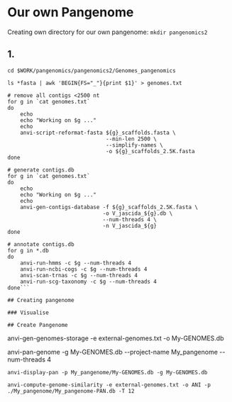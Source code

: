 # Our own Pangenome 

Creating own directory for our own pangenome: 
`mkdir pangenomics2`

## 1. 

```
cd $WORK/pangenomics/pangenomics2/Genomes_pangenomics

ls *fasta | awk 'BEGIN{FS="_"}{print $1}' > genomes.txt

# remove all contigs <2500 nt
for g in `cat genomes.txt`
do
    echo
    echo "Working on $g ..."
    echo
    anvi-script-reformat-fasta ${g}_scaffolds.fasta \
                               --min-len 2500 \
                               --simplify-names \
                               -o ${g}_scaffolds_2.5K.fasta
done

# generate contigs.db
for g in `cat genomes.txt`
do
    echo
    echo "Working on $g ..."
    echo
    anvi-gen-contigs-database -f ${g}_scaffolds_2.5K.fasta \
                              -o V_jascida_${g}.db \
                              --num-threads 4 \
                              -n V_jascida_${g}
done

# annotate contigs.db
for g in *.db
do
    anvi-run-hmms -c $g --num-threads 4
    anvi-run-ncbi-cogs -c $g --num-threads 4
    anvi-scan-trnas -c $g --num-threads 4
    anvi-run-scg-taxonomy -c $g --num-threads 4
done```

## Creating pangenome 

### Visualise 

## Create Pangenome 

```
anvi-gen-genomes-storage -e external-genomes.txt -o My-GENOMES.db

anvi-pan-genome -g My-GENOMES.db --project-name My_pangenome --num-threads 4  

```
anvi-display-pan -p My_pangenome/My-GENOMES.db -g My-GENOMES.db

anvi-compute-genome-similarity -e external-genomes.txt -o ANI -p ./My_pangenome/My_pangenome-PAN.db -T 12